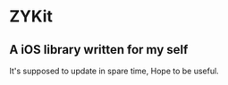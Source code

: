 # ZYKit
## A iOS library written for my self

It's supposed to update in spare time, Hope to be useful.
